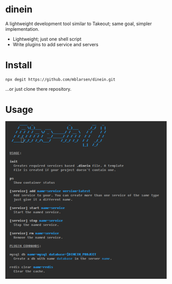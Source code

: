 # dinein

A lightweight development tool similar to Takeout; same goal, simpler implementation.

* Lightweight; just one shell script
* Write plugins to add service and servers

# Install

```
npx degit https://github.com/mblarsen/dinein.git
```

…or just clone there repository.

# Usage

![usage](https://github.com/mblarsen/dinein/blob/master/usage.png)

